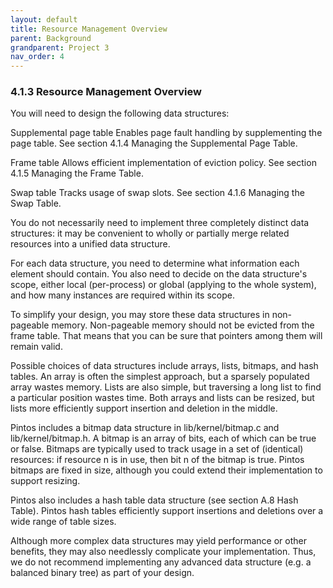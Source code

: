 ```yaml
---
layout: default
title: Resource Management Overview
parent: Background
grandparent: Project 3
nav_order: 4
---
```


### 4.1.3 Resource Management Overview

You will need to design the following data structures:

Supplemental page table
Enables page fault handling by supplementing the page table. See section 4.1.4 Managing the Supplemental Page Table.

Frame table
Allows efficient implementation of eviction policy. See section 4.1.5 Managing the Frame Table.

Swap table
Tracks usage of swap slots. See section 4.1.6 Managing the Swap Table.

You do not necessarily need to implement three completely distinct data structures: it may be convenient to wholly or partially merge related resources into a unified data structure.

For each data structure, you need to determine what information each element should contain. You also need to decide on the data structure's scope, either local (per-process) or global (applying to the whole system), and how many instances are required within its scope.

To simplify your design, you may store these data structures in non-pageable memory. Non-pageable memory should not be evicted from the frame table. That means that you can be sure that pointers among them will remain valid.

Possible choices of data structures include arrays, lists, bitmaps, and hash tables. An array is often the simplest approach, but a sparsely populated array wastes memory. Lists are also simple, but traversing a long list to find a particular position wastes time. Both arrays and lists can be resized, but lists more efficiently support insertion and deletion in the middle.

Pintos includes a bitmap data structure in lib/kernel/bitmap.c and lib/kernel/bitmap.h. A bitmap is an array of bits, each of which can be true or false. Bitmaps are typically used to track usage in a set of (identical) resources: if resource n is in use, then bit n of the bitmap is true. Pintos bitmaps are fixed in size, although you could extend their implementation to support resizing.

Pintos also includes a hash table data structure (see section A.8 Hash Table). Pintos hash tables efficiently support insertions and deletions over a wide range of table sizes.

Although more complex data structures may yield performance or other benefits, they may also needlessly complicate your implementation. Thus, we do not recommend implementing any advanced data structure (e.g. a balanced binary tree) as part of your design.
